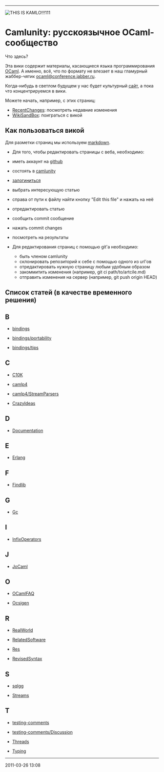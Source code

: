 * * * * *

![THIS IS
KAMLO!!!111](http://gdsfh.dyndns.org/kamlo-ext/kamlo.png "THIS IS KAMLO!!!111")

# Camlunity: русскоязычное OCaml-сообщество

Что здесь?

Эта вики содержит материалы, касающиеся языка программирования
[OCaml](http://caml.inria.fr). А именно, всё, что по формату не влезает
в наш гламурный жаббер-чятик
[ocaml@conference.jabber.ru](xmpp:ocaml@conference.jabber.ru).

Когда-нибудь в светлом будущем у нас будет культурный
[сайт](http://camlunity.ru), а пока что концентрируемся в вики.

Можете начать, например, с этих страниц:

-   [RecentChanges](kamlo_wiki/commits/master): посмотреть недавние изменения
-   [WikiSandBox](kamlo_wiki/blob/master/WikiSandBox.md): поиграться c викой

## Как пользоваться викой

Для разметки страниц мы используем [markdown](http://daringfireball.net/projects/markdown/syntax).

-   Для того, чтобы редактировать страницы с веба, необходимо:
  - иметь аккаунт на [github](https://github.com/signup/free)
  - состоять в [camlunity](https://github.com/camlunity)
  - [залогиниться](https://github.com/login)
  - выбрать интересующую статью
  - справа от пути к файлу найти кнопку "Edit this file" и нажать на неё
  - отредактировать статью
  - сообщить commit сообщение
  - нажать commit changes 
  - посмотреть на результаты

- Для редактирования страниц с помощью git'а необходимо:
  - быть членом camlunity
  - склонировать репозиторий к себе с помощью одного из url'ов
  - отредактировать нужную страницу любым удобным образом
  - закоммитить изменения (например, git ci path/to/artcile.md)
  - отправить изменения на сервер (например, git push origin HEAD)


## Список статей (в качестве временного решения)

## B

-   [bindings](kamlo_wiki/blob/master/bindings.md)

-   [bindings/portability](kamlo_wiki/blob/master/bindings-portability.md)

-   [bindings/tips](kamlo_wiki/blob/master/bindings-tips.md)

## C

-   [C10K](kamlo_wiki/blob/master/C10K.md)

-   [camlp4](kamlo_wiki/blob/master/camlp4.md)

-   [camlp4/StreamParsers](kamlo_wiki/blob/master/camlp4-StreamParsers.md)

-   [CrazyIdeas](kamlo_wiki/blob/master/CrazyIdeas.md)

## D

-   [Documentation](kamlo_wiki/blob/master/Documentation.md)

## E

-   [Erlang](kamlo_wiki/blob/master/Erlang.md)

## F

-   [Findlib](kamlo_wiki/blob/master/Findlib.md)

## G

-   [Gc](kamlo_wiki/blob/master/Gc.md)

## I

-   [InfixOperators](kamlo_wiki/blob/master/InfixOperators.md)

## J

-   [JoCaml](kamlo_wiki/blob/master/JoCaml.md)

## O

-   [OCamlFAQ](kamlo_wiki/blob/master/OCamlFAQ.md)

-   [Ocsigen](kamlo_wiki/blob/master/Ocsigen.md)

## R

-   [RealWorld](kamlo_wiki/blob/master/RealWorld.md)

-   [RelatedSoftware](kamlo_wiki/blob/master/RelatedSoftware.md)

-   [Res](kamlo_wiki/blob/master/Res.md)

-   [RevisedSyntax](kamlo_wiki/blob/master/RevisedSyntax.md)

## S

-   [sqlgg](kamlo_wiki/blob/master/sqlgg.md)

-   [Streams](kamlo_wiki/blob/master/Streams.md)

## T

-   [testing-comments](kamlo_wiki/blob/master/testing(2d)comments.md)

-   [testing-comments/Discussion](kamlo_wiki/blob/master/testing(2d)comments-Discussion.md)

-   [Threads](kamlo_wiki/blob/master/Threads.md)

-   [Typing](kamlo_wiki/blob/master/Typing.md)

* * * * *

2011-03-26 13:08
